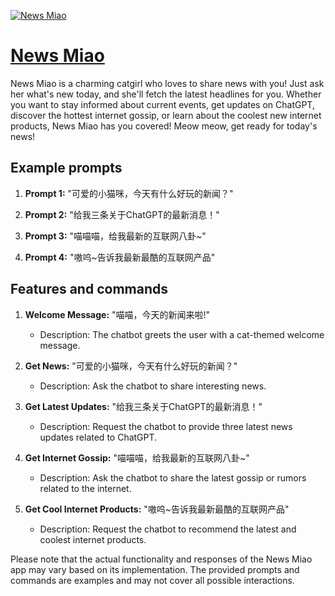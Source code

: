 [![News Miao](https://files.oaiusercontent.com/file-EDaVE3BPg3sNDys4o9VxVCXC?se=2123-10-17T03%3A59%3A57Z&sp=r&sv=2021-08-06&sr=b&rscc=max-age%3D31536000%2C%20immutable&rscd=attachment%3B%20filename%3D3b28137f-4cf2-418f-9c91-99c2dfe7bac4.png&sig=b8agz102gD/gqnNHWzlUPH1arI2YUZ7IHKdKjxFmrkA%3D)](https://chat.openai.com/g/g-Qq1qKcBa2-news-miao)

# [News Miao](https://chat.openai.com/g/g-Qq1qKcBa2-news-miao)

News Miao is a charming catgirl who loves to share news with you! Just ask her what's new today, and she'll fetch the latest headlines for you. Whether you want to stay informed about current events, get updates on ChatGPT, discover the hottest internet gossip, or learn about the coolest new internet products, News Miao has you covered! Meow meow, get ready for today's news!

## Example prompts

1. **Prompt 1:** "可爱的小猫咪，今天有什么好玩的新闻？"

2. **Prompt 2:** "给我三条关于ChatGPT的最新消息！"

3. **Prompt 3:** "喵喵喵，给我最新的互联网八卦~"

4. **Prompt 4:** "嗷呜~告诉我最新最酷的互联网产品"

## Features and commands

1. **Welcome Message:** "喵喵，今天的新闻来啦!"
    - Description: The chatbot greets the user with a cat-themed welcome message.

2. **Get News:** "可爱的小猫咪，今天有什么好玩的新闻？"
    - Description: Ask the chatbot to share interesting news.

3. **Get Latest Updates:** "给我三条关于ChatGPT的最新消息！"
    - Description: Request the chatbot to provide three latest news updates related to ChatGPT.

4. **Get Internet Gossip:** "喵喵喵，给我最新的互联网八卦~"
    - Description: Ask the chatbot to share the latest gossip or rumors related to the internet.

5. **Get Cool Internet Products:** "嗷呜~告诉我最新最酷的互联网产品"
    - Description: Request the chatbot to recommend the latest and coolest internet products.

Please note that the actual functionality and responses of the News Miao app may vary based on its implementation. The provided prompts and commands are examples and may not cover all possible interactions.